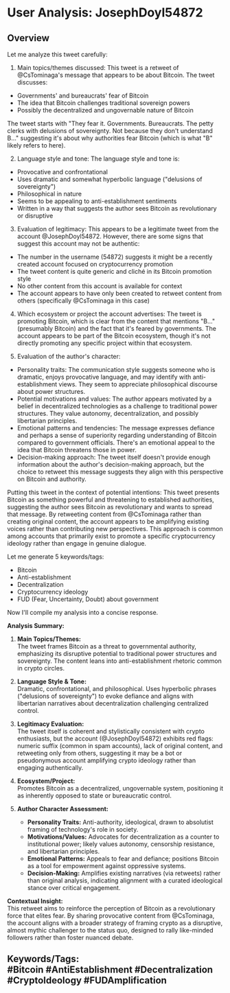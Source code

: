 # User Analysis: JosephDoyl54872

## Overview

<think>
Let me analyze this tweet carefully:

1. Main topics/themes discussed:
This tweet is a retweet of @CsTominaga's message that appears to be about Bitcoin. The tweet discusses:
- Governments' and bureaucrats' fear of Bitcoin
- The idea that Bitcoin challenges traditional sovereign powers
- Possibly the decentralized and ungovernable nature of Bitcoin

The tweet starts with "They fear it. Governments. Bureaucrats. The petty clerks with delusions of sovereignty. Not because they don't understand B..." suggesting it's about why authorities fear Bitcoin (which is what "B" likely refers to here).

2. Language style and tone:
The language style and tone is:
- Provocative and confrontational
- Uses dramatic and somewhat hyperbolic language ("delusions of sovereignty")
- Philosophical in nature
- Seems to be appealing to anti-establishment sentiments
- Written in a way that suggests the author sees Bitcoin as revolutionary or disruptive

3. Evaluation of legitimacy:
This appears to be a legitimate tweet from the account @JosephDoyl54872. However, there are some signs that suggest this account may not be authentic:
- The number in the username (54872) suggests it might be a recently created account focused on cryptocurrency promotion
- The tweet content is quite generic and cliché in its Bitcoin promotion style
- No other content from this account is available for context
- The account appears to have only been created to retweet content from others (specifically @CsTominaga in this case)

4. Which ecosystem or project the account advertises:
The tweet is promoting Bitcoin, which is clear from the content that mentions "B..." (presumably Bitcoin) and the fact that it's feared by governments. The account appears to be part of the Bitcoin ecosystem, though it's not directly promoting any specific project within that ecosystem.

5. Evaluation of the author's character:
- Personality traits: The communication style suggests someone who is dramatic, enjoys provocative language, and may identify with anti-establishment views. They seem to appreciate philosophical discourse about power structures.
- Potential motivations and values: The author appears motivated by a belief in decentralized technologies as a challenge to traditional power structures. They value autonomy, decentralization, and possibly libertarian principles.
- Emotional patterns and tendencies: The message expresses defiance and perhaps a sense of superiority regarding understanding of Bitcoin compared to government officials. There's an emotional appeal to the idea that Bitcoin threatens those in power.
- Decision-making approach: The tweet itself doesn't provide enough information about the author's decision-making approach, but the choice to retweet this message suggests they align with this perspective on Bitcoin and authority.

Putting this tweet in the context of potential intentions:
This tweet presents Bitcoin as something powerful and threatening to established authorities, suggesting the author sees Bitcoin as revolutionary and wants to spread that message. By retweeting content from @CsTominaga rather than creating original content, the account appears to be amplifying existing voices rather than contributing new perspectives. This approach is common among accounts that primarily exist to promote a specific cryptocurrency ideology rather than engage in genuine dialogue.

Let me generate 5 keywords/tags:
- Bitcoin
- Anti-establishment
- Decentralization
- Cryptocurrency ideology
- FUD (Fear, Uncertainty, Doubt) about government

Now I'll compile my analysis into a concise response.
</think>

**Analysis Summary:**

1. **Main Topics/Themes:**  
   The tweet frames Bitcoin as a threat to governmental authority, emphasizing its disruptive potential to traditional power structures and sovereignty. The content leans into anti-establishment rhetoric common in crypto circles.

2. **Language Style & Tone:**  
   Dramatic, confrontational, and philosophical. Uses hyperbolic phrases ("delusions of sovereignty") to evoke defiance and aligns with libertarian narratives about decentralization challenging centralized control.

3. **Legitimacy Evaluation:**  
   The tweet itself is coherent and stylistically consistent with crypto enthusiasts, but the account (@JosephDoyl54872) exhibits red flags: numeric suffix (common in spam accounts), lack of original content, and retweeting only from others, suggesting it may be a bot or pseudonymous account amplifying crypto ideology rather than engaging authentically.

4. **Ecosystem/Project:**  
   Promotes Bitcoin as a decentralized, ungovernable system, positioning it as inherently opposed to state or bureaucratic control.

5. **Author Character Assessment:**  
   - **Personality Traits:** Anti-authority, ideological, drawn to absolutist framing of technology's role in society.  
   - **Motivations/Values:** Advocates for decentralization as a counter to institutional power; likely values autonomy, censorship resistance, and libertarian principles.  
   - **Emotional Patterns:** Appeals to fear and defiance; positions Bitcoin as a tool for empowerment against oppressive systems.  
   - **Decision-Making:** Amplifies existing narratives (via retweets) rather than original analysis, indicating alignment with a curated ideological stance over critical engagement.

**Contextual Insight:**  
This retweet aims to reinforce the perception of Bitcoin as a revolutionary force that elites fear. By sharing provocative content from @CsTominaga, the account aligns with a broader strategy of framing crypto as a disruptive, almost mythic challenger to the status quo, designed to rally like-minded followers rather than foster nuanced debate.

**Keywords/Tags:**  
#Bitcoin #AntiEstablishment #Decentralization #CryptoIdeology #FUDAmplification
---

